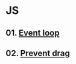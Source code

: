 # JS

## 01. [Event loop](https://github.com/KangJiJi/Study/tree/master/JS/EventLoop)

## 02. [Prevent drag](https://github.com/KangJiJi/Study/tree/master/JS/PreventDrag)
